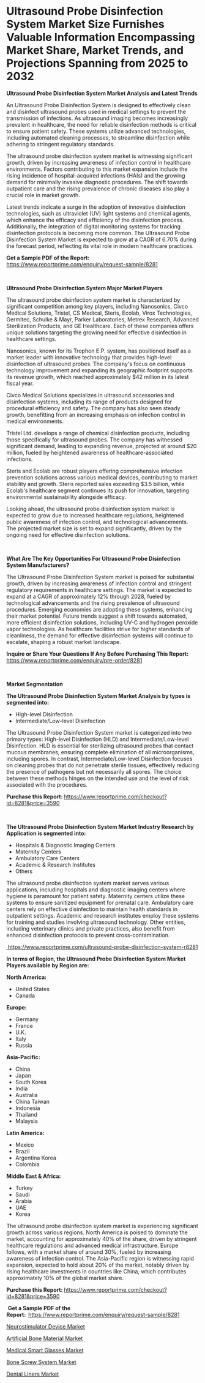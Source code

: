 <p><h1>Ultrasound Probe Disinfection System Market Size Furnishes Valuable Information Encompassing Market Share, Market Trends, and Projections Spanning from 2025 to 2032</h1></p><p><strong>Ultrasound Probe Disinfection System Market Analysis and Latest Trends</strong></p>
<p><p>An Ultrasound Probe Disinfection System is designed to effectively clean and disinfect ultrasound probes used in medical settings to prevent the transmission of infections. As ultrasound imaging becomes increasingly prevalent in healthcare, the need for reliable disinfection methods is critical to ensure patient safety. These systems utilize advanced technologies, including automated cleaning processes, to streamline disinfection while adhering to stringent regulatory standards.</p><p>The ultrasound probe disinfection system market is witnessing significant growth, driven by increasing awareness of infection control in healthcare environments. Factors contributing to this market expansion include the rising incidence of hospital-acquired infections (HAIs) and the growing demand for minimally invasive diagnostic procedures. The shift towards outpatient care and the rising prevalence of chronic diseases also play a crucial role in market growth.</p><p>Latest trends indicate a surge in the adoption of innovative disinfection technologies, such as ultraviolet (UV) light systems and chemical agents, which enhance the efficacy and efficiency of the disinfection process. Additionally, the integration of digital monitoring systems for tracking disinfection protocols is becoming more common. The Ultrasound Probe Disinfection System Market is expected to grow at a CAGR of 6.70% during the forecast period, reflecting its vital role in modern healthcare practices.</p></p>
<p><strong>Get a Sample PDF of the Report:&nbsp;</strong> <a href="https://www.reportprime.com/enquiry/request-sample/8281?utm_campaign=84&utm_medium=2&utm_source=Github&utm_content=ia&utm_term=19032025&utm_id=ultrasound-probe-disinfection-system">https://www.reportprime.com/enquiry/request-sample/8281</a></p>
<p>&nbsp;</p>
<p><strong>Ultrasound Probe Disinfection System Major Market Players</strong></p>
<p><p>The ultrasound probe disinfection system market is characterized by significant competition among key players, including Nanosonics, Civco Medical Solutions, Tristel, CS Medical, Steris, Ecolab, Virox Technologies, Germitec, Schulke & Mayr, Parker Laboratories, Metrex Research, Advanced Sterilization Products, and GE Healthcare. Each of these companies offers unique solutions targeting the growing need for effective disinfection in healthcare settings.</p><p>Nanosonics, known for its Trophon E.P. system, has positioned itself as a market leader with innovative technology that provides high-level disinfection of ultrasound probes. The company's focus on continuous technology improvement and expanding its geographic footprint supports its revenue growth, which reached approximately $42 million in its latest fiscal year.</p><p>Civco Medical Solutions specializes in ultrasound accessories and disinfection systems, including its range of products designed for procedural efficiency and safety. The company has also seen steady growth, benefitting from an increasing emphasis on infection control in medical environments.</p><p>Tristel Ltd. develops a range of chemical disinfection products, including those specifically for ultrasound probes. The company has witnessed significant demand, leading to expanding revenue, projected at around $20 million, fueled by heightened awareness of healthcare-associated infections.</p><p>Steris and Ecolab are robust players offering comprehensive infection prevention solutions across various medical devices, contributing to market stability and growth. Steris reported sales exceeding $3.5 billion, while Ecolab's healthcare segment continues its push for innovation, targeting environmental sustainability alongside efficacy.</p><p>Looking ahead, the ultrasound probe disinfection system market is expected to grow due to increased healthcare regulations, heightened public awareness of infection control, and technological advancements. The projected market size is set to expand significantly, driven by the ongoing need for effective disinfection solutions.</p></p>
<p>&nbsp;</p>
<p><strong>What Are The Key Opportunities For Ultrasound Probe Disinfection System Manufacturers?</strong></p>
<p><p>The Ultrasound Probe Disinfection System market is poised for substantial growth, driven by increasing awareness of infection control and stringent regulatory requirements in healthcare settings. The market is expected to expand at a CAGR of approximately 12% through 2028, fueled by technological advancements and the rising prevalence of ultrasound procedures. Emerging economies are adopting these systems, enhancing their market potential. Future trends suggest a shift towards automated, more efficient disinfection solutions, including UV-C and hydrogen peroxide vapor technologies. As healthcare facilities strive for higher standards of cleanliness, the demand for effective disinfection systems will continue to escalate, shaping a robust market landscape.</p></p>
<p><strong>Inquire or Share Your Questions If Any Before Purchasing This Report:</strong> <a href="https://www.reportprime.com/enquiry/pre-order/8281?utm_campaign=84&utm_medium=2&utm_source=Github&utm_content=ia&utm_term=19032025&utm_id=ultrasound-probe-disinfection-system">https://www.reportprime.com/enquiry/pre-order/8281</a></p>
<p>&nbsp;</p>
<p><strong>Market Segmentation</strong></p>
<p><strong>The Ultrasound Probe Disinfection System Market Analysis by types is segmented into:</strong></p>
<p><ul><li>High-level Disinfection</li><li>Intermediate/Low-level Disinfection</li></ul></p>
<p><p>The Ultrasound Probe Disinfection System market is categorized into two primary types: High-level Disinfection (HLD) and Intermediate/Low-level Disinfection. HLD is essential for sterilizing ultrasound probes that contact mucous membranes, ensuring complete elimination of all microorganisms, including spores. In contrast, Intermediate/Low-level Disinfection focuses on cleaning probes that do not penetrate sterile tissues, effectively reducing the presence of pathogens but not necessarily all spores. The choice between these methods hinges on the intended use and the level of risk associated with the procedures.</p></p>
<p><strong>Purchase this Report:&nbsp;</strong><a href="https://www.reportprime.com/checkout?id=8281&price=3590&utm_campaign=84&utm_medium=2&utm_source=Github&utm_content=ia&utm_term=19032025&utm_id=ultrasound-probe-disinfection-system">https://www.reportprime.com/checkout?id=8281&price=3590</a></p>
<p>&nbsp;</p>
<p><strong>The Ultrasound Probe Disinfection System Market Industry Research by Application is segmented into:</strong></p>
<p><ul><li>Hospitals & Diagnostic Imaging Centers</li><li>Maternity Centers</li><li>Ambulatory Care Centers</li><li>Academic & Research Institutes</li><li>Others</li></ul></p>
<p><p>The ultrasound probe disinfection system market serves various applications, including hospitals and diagnostic imaging centers where hygiene is paramount for patient safety. Maternity centers utilize these systems to ensure sanitized equipment for prenatal care. Ambulatory care centers rely on effective disinfection to maintain health standards in outpatient settings. Academic and research institutes employ these systems for training and studies involving ultrasound technology. Other entities, including veterinary clinics and private practices, also benefit from enhanced disinfection protocols to prevent cross-contamination.</p></p>
<p><a href="https://www.reportprime.com/ultrasound-probe-disinfection-system-r8281?utm_campaign=84&utm_medium=2&utm_source=Github&utm_content=ia&utm_term=19032025&utm_id=ultrasound-probe-disinfection-system">&nbsp;https://www.reportprime.com/ultrasound-probe-disinfection-system-r8281</a></p>
<p><strong>In terms of Region, the Ultrasound Probe Disinfection System Market Players available by Region are:</strong></p>
<p>
    <p> <strong> North America: </strong>
        <ul>
            <li>United States</li>
            <li>Canada</li>
        </ul>
        </p> 
    <p> <strong> Europe: </strong>
        <ul>
            <li>Germany</li>
            <li>France</li>
            <li>U.K.</li>
            <li>Italy</li>
            <li>Russia</li>
        </ul>
        </p> 
    <p> <strong> Asia-Pacific: </strong>
        <ul>
            <li>China</li>
            <li>Japan</li>
            <li>South Korea</li>
            <li>India</li>
            <li>Australia</li>
            <li>China Taiwan</li>
            <li>Indonesia</li>
            <li>Thailand</li>
            <li>Malaysia</li>
        </ul>
        </p> 
    <p> <strong> Latin America: </strong>
        <ul>
            <li>Mexico</li>
            <li>Brazil</li>
            <li>Argentina Korea</li>
            <li>Colombia</li>
        </ul>
        </p> 
    <p> <strong> Middle East & Africa: </strong>
        <ul>
            <li>Turkey</li>
            <li>Saudi</li>
            <li>Arabia</li>
            <li>UAE</li>
            <li>Korea</li>
        </ul>
    </p>
    </p>
<p><p>The ultrasound probe disinfection system market is experiencing significant growth across various regions. North America is poised to dominate the market, accounting for approximately 40% of the share, driven by stringent healthcare regulations and advanced medical infrastructure. Europe follows, with a market share of around 30%, fueled by increasing awareness of infection control. The Asia-Pacific region is witnessing rapid expansion, expected to hold about 20% of the market, notably driven by rising healthcare investments in countries like China, which contributes approximately 10% of the global market share.</p></p>
<p><strong>Purchase this Report: </strong><a href="https://www.reportprime.com/checkout?id=8281&price=3590&utm_campaign=84&utm_medium=2&utm_source=Github&utm_content=ia&utm_term=19032025&utm_id=ultrasound-probe-disinfection-system">https://www.reportprime.com/checkout?id=8281&price=3590</a></p>
<p>&nbsp;<strong>Get a Sample PDF of the Report:&nbsp;&nbsp;</strong><a href="https://www.reportprime.com/enquiry/request-sample/8281?utm_campaign=84&utm_medium=2&utm_source=Github&utm_content=ia&utm_term=19032025&utm_id=ultrasound-probe-disinfection-system">https://www.reportprime.com/enquiry/request-sample/8281</a></p>
<p><strong></strong></p>
<p><p><a href="https://github.com/semenbobbaxu/Market-Research-Report-List-1/blob/main/neurostimulator-device-market.md?utm_campaign=84&utm_medium=2&utm_source=Github&utm_content=ia&utm_term=19032025&utm_id=ultrasound-probe-disinfection-system">Neurostimulator Device Market</a></p><p><a href="https://github.com/irisadoranrx/Market-Research-Report-List-1/blob/main/artificial-bone-material-market.md?utm_campaign=84&utm_medium=2&utm_source=Github&utm_content=ia&utm_term=19032025&utm_id=ultrasound-probe-disinfection-system">Artificial Bone Material Market</a></p><p><a href="https://github.com/suzorfazlikb/Market-Research-Report-List-1/blob/main/medical-smart-glasses-market.md?utm_campaign=84&utm_medium=2&utm_source=Github&utm_content=ia&utm_term=19032025&utm_id=ultrasound-probe-disinfection-system">Medical Smart Glasses Market</a></p><p><a href="https://github.com/roffefaith6l/Market-Research-Report-List-1/blob/main/bone-screw-system-market.md?utm_campaign=84&utm_medium=2&utm_source=Github&utm_content=ia&utm_term=19032025&utm_id=ultrasound-probe-disinfection-system">Bone Screw System Market</a></p><p><a href="https://github.com/erkidrhoy/Market-Research-Report-List-1/blob/main/dental-liners-market.md?utm_campaign=84&utm_medium=2&utm_source=Github&utm_content=ia&utm_term=19032025&utm_id=ultrasound-probe-disinfection-system">Dental Liners Market</a></p></p>